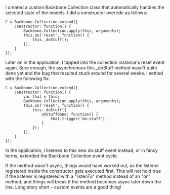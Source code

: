 I created a custom Backbone Collection class that automatically handles the selected state of the models. I did a constructor override as follows:

	C = Backbone.Collection.extend({
		constructor: function() {
			Backbone.Collection.apply(this, arguments);
			this.on('reset', function() {
				this._doStuff();
			});
		}
	});

Later on in the application, I tapped into the collection instance's reset event again. Sure enough, the asynchronous this._doStuff method wasn't quite done yet and the bug that resulted stuck around for several weeks. I settled with the following fix:

	C = Backbone.Collection.extend({
		constructor: function() {
			var that = this;
			Backbone.Collection.apply(this, arguments);
			this.on('reset', function() {
				this._doStuff({
					onStuffDone: function() {
						that.trigger('do:stuff');
					}
				});
			});
		}
	});

In the application, I listened to this new do:stuff event instead, or in fancy terms, extended the Backbone Collection event cycle.

If the method wasn't async, things would have worked out, as the listener registered inside the constructor gets executed first. This will not hold true if the listener is registered with a "listenTo" method instead of an "on" method, and things will break if the method becomes async later down the line. Long story short - custom events are a good thing!
